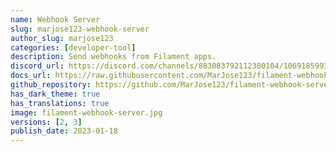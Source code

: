 ```yaml
---
name: Webhook Server
slug: marjose123-webhook-server
author_slug: marjose123
categories: [developer-tool]
description: Send webhooks from Filament apps.
discord_url: https://discord.com/channels/883083792112300104/1069185993770536990
docs_url: https://raw.githubusercontent.com/MarJose123/filament-webhook-server/2.x/README.md
github_repository: https://github.com/MarJose123/filament-webhook-server
has_dark_theme: true
has_translations: true
image: filament-webhook-server.jpg
versions: [2, 3]
publish_date: 2023-01-18
---
```


